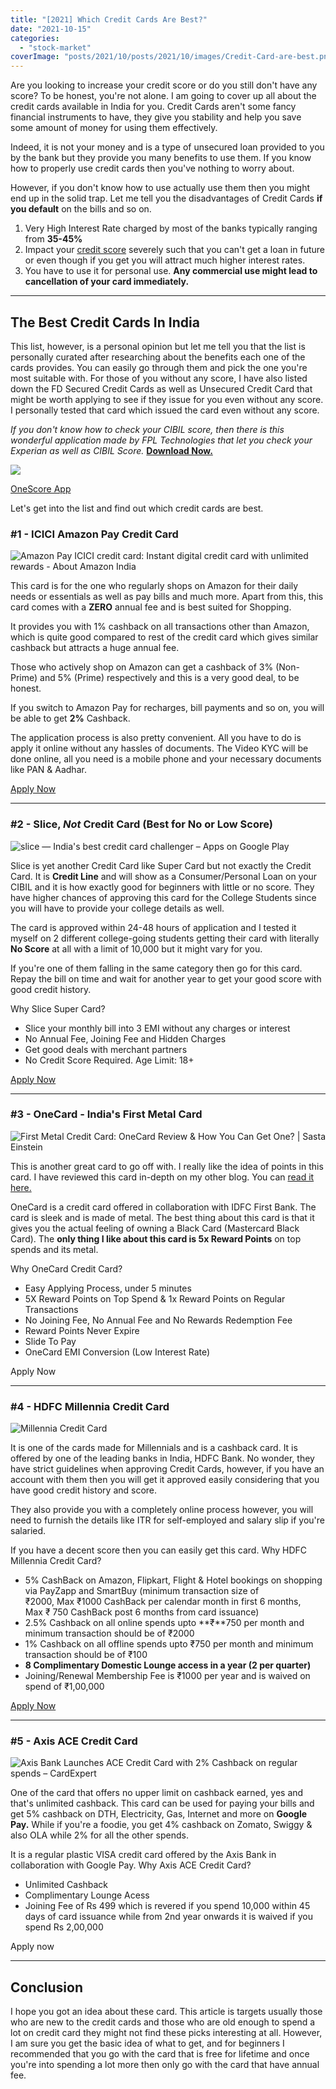 ```yaml
---
title: "[2021] Which Credit Cards Are Best?"
date: "2021-10-15"
categories: 
  - "stock-market"
coverImage: "posts/2021/10/posts/2021/10/images/Credit-Card-are-best.png"
---
```


Are you looking to increase your credit score or do you still don't have any score? To be honest, you're not alone. I am going to cover up all about the credit cards available in India for you. Credit Cards aren't some fancy financial instruments to have, they give you stability and help you save some amount of money for using them effectively.

Indeed, it is not your money and is a type of unsecured loan provided to you by the bank but they provide you many benefits to use them. If you know how to properly use credit cards then you've nothing to worry about.

However, if you don't know how to use actually use them then you might end up in the solid trap. Let me tell you the disadvantages of Credit Cards **if you default** on the bills and so on.

1. Very High Interest Rate charged by most of the banks typically ranging from **35-45%**
2. Impact your [credit score](https://sastaeinstein.com/how-to-improve-credit-score-2021/) severely such that you can't get a loan in future or even though if you get you will attract much higher interest rates.
3. You have to use it for personal use. **Any commercial use might lead to cancellation of your card immediately.**

* * *

## The Best Credit Cards In India

This list, however, is a personal opinion but let me tell you that the list is personally curated after researching about the benefits each one of the cards provides. You can easily go through them and pick the one you're most suitable with. For those of you without any score, I have also listed down the FD Secured Credit Cards as well as Unsecured Credit Card that might be worth applying to see if they issue for you even without any score. I personally tested that card which issued the card even without any score.

_If you don't know how to check your CIBIL score, then there is this wonderful application made by FPL Technologies that let you check your Experian as well as CIBIL Score._ **[Download Now.](https://www.onescore.app/)**

![](https://lh3.googleusercontent.com/XRiyF0SGhPbaXOxedspqMrMXV_54Qm926iUa6hn2Snd_X9XzuBjATTPlDbAFQyJoqwR0RCE8fNfHjB2Qmft1eJqZkRbupqKov4r-XIbHESmsSGX6ZZsVCJ6DM8wzb-2Xls0l4giB-FX30Wq6a1zLXo_Q3jQd-NhAhgJud4AfSLEOAUmwe-x5FdmdUDJzdktxo0PAGavqSgU-bEeT4sCI7vkmHr3DDCm0ju3mpRdbapFNqON-mDUm7wRq0c8sietYkQybiZlsUJa3S5ov9AINtg7uOsKA84IFGyQYjyw_rYEDgEErqQ98SFcUJusvj6w4t85CvuzSWQxMOsjj66yi1xoBqgZmQIyELXsoTF59W0z6kCDRlx_uPkvplt4S9Pchk03fmksgvyfBjwnpwoAWBlmmaPNomCXdBqrqEENPBd83oYN3WrhJ99ZeXLuiFeOfFFgKWGfNkIuUXdOt4b8ymnAIonP922-0BPbdeuaOKoiqI__0n8jTDVgA7GKstU5jd79eEVzlgECcX2Z_TYFVES5RTg_kXIS3iOKODXSJb-f3G1K1or_ahImp8TamCsdlj4xdSNJzTTGo2piGhOp7ppY3sXsly0yR952n16o5nyKOmBCAsBkj2M9hmubVx1ZYihf6-H6pC3rFwmA6kHQIb29SW7KJiLmx4DX64wnqo9g5Lcfh95B3C695falOV-qL5VmVZXe-f9_CE9OakA=w750-h381-no?authuser=0)

[OneScore App](https://www.onescore.app/)

Let's get into the list and find out which credit cards are best.

### #1 - ICICI Amazon Pay Credit Card

![Amazon Pay ICICI credit card: Instant digital credit card with unlimited  rewards - About Amazon India](posts/2021/10/images/cbcc-card-3x.jpg)

This card is for the one who regularly shops on Amazon for their daily needs or essentials as well as pay bills and much more. Apart from this, this card comes with a **ZERO** annual fee and is best suited for Shopping.

It provides you with 1% cashback on all transactions other than Amazon, which is quite good compared to rest of the credit card which gives similar cashback but attracts a huge annual fee.

Those who actively shop on Amazon can get a cashback of 3% (Non-Prime) and 5% (Prime) respectively and this is a very good deal, to be honest.

If you switch to Amazon Pay for recharges, bill payments and so on, you will be able to get **2%** Cashback.

The application process is also pretty convenient. All you have to do is apply it online without any hassles of documents. The Video KYC will be done online, all you need is a mobile phone and your necessary documents like PAN & Aadhar.

[Apply Now](https://www.icicibank.com/disclaimer/personal-banking/cards/consumer-cards/credit-card/amazon-pay.page?ITM=nli_cms_CC_amazon_applynow_btn)

* * *

### #2 - Slice, _Not_ Credit Card (Best for No or Low Score)

![slice — India's best credit card challenger – Apps on Google Play](https://play-lh.googleusercontent.com/TA4iVnz5rxK8agZxZ3Dte0bWuoZFtmoEqaBUEUpYXwRa2DU1Va8_8tLsrmbBlUMCvkA)

Slice is yet another Credit Card like Super Card but not exactly the Credit Card. It is **Credit Line** and will show as a Consumer/Personal Loan on your CIBIL and it is how exactly good for beginners with little or no score. They have higher chances of approving this card for the College Students since you will have to provide your college details as well.

The card is approved within 24-48 hours of application and I tested it myself on 2 different college-going students getting their card with literally **No Score** at all with a limit of 10,000 but it might vary for you.

If you're one of them falling in the same category then go for this card. Repay the bill on time and wait for another year to get your good score with good credit history.

Why Slice Super Card?

- Slice your monthly bill into 3 EMI without any charges or interest
- No Annual Fee, Joining Fee and Hidden Charges
- Get good deals with merchant partners
- No Credit Score Required. Age Limit: 18+

[Apply Now](https://www.sliceit.com/)

* * *

### #3 - OneCard - India's First Metal Card

![First Metal Credit Card: OneCard Review & How You Can Get One? | Sasta  Einstein](posts/2021/10/images/OneCard-scaled.jpg)

This is another great card to go off with. I really like the idea of points in this card. I have reviewed this card in-depth on my other blog. You can [read it here.](https://sastaeinstein.com/onecard-credit-card-review/)

OneCard is a credit card offered in collaboration with IDFC First Bank. The card is sleek and is made of metal. The best thing about this card is that it gives you the actual feeling of owning a Black Card (Mastercard Black Card). The **only thing I like about this card is 5x Reward Points** on top spends and its metal.

Why OneCard Credit Card?

- Easy Applying Process, under 5 minutes
- 5X Reward Points on Top Spend & 1x Reward Points on Regular Transactions
- No Joining Fee, No Annual Fee and No Rewards Redemption Fee
- Reward Points Never Expire
- Slide To Pay
- OneCard EMI Conversion (Low Interest Rate)

Apply Now

* * *

### #4 - HDFC Millennia Credit Card

![Millennia Credit Card](posts/2021/10/images/Millennia-CC.png)

It is one of the cards made for Millennials and is a cashback card. It is offered by one of the leading banks in India, HDFC Bank. No wonder, they have strict guidelines when approving Credit Cards, however, if you have an account with them then you will get it approved easily considering that you have good credit history and score.

They also provide you with a completely online process however, you will need to furnish the details like ITR for self-employed and salary slip if you're salaried.

If you have a decent score then you can easily get this card. Why HDFC Millennia Credit Card?

- 5% CashBack on Amazon, Flipkart, Flight & Hotel bookings on shopping via PayZapp and SmartBuy (minimum transaction size of ₹2000, Max ₹1000 CashBack per calendar month in first 6 months, Max ₹ 750 CashBack post 6 months from card issuance)
- 2.5% Cashback on all online spends upto **₹**750 per month and minimum transaction should be of ₹2000
- 1% Cashback on all offline spends upto ₹750 per month and minimum transaction should be of ₹100
- **8 Complimentary Domestic Lounge access in a year (2 per quarter)**
- Joining/Renewal Membership Fee is ₹1000 per year and is waived on spend of ₹1,00,000

[Apply Now](https://www.hdfcbank.com/personal/pay/cards/millennia-cards/millennia-credit-card)

* * *

### #5 - Axis ACE Credit Card

![Axis Bank Launches ACE Credit Card with 2% Cashback on regular spends –  CardExpert](posts/2021/10/images/axis-bank-ace-credit-card-1.jpg)

One of the card that offers no upper limit on cashback earned, yes and that's unlimited cashback. This card can be used for paying your bills and get 5% cashback on DTH, Electricity, Gas, Internet and more on **Google Pay.** While if you're a foodie, you get 4% cashback on Zomato, Swiggy & also OLA while 2% for all the other spends.

It is a regular plastic VISA credit card offered by the Axis Bank in collaboration with Google Pay. Why Axis ACE Credit Card?

- Unlimited Cashback
- Complimentary Lounge Acess
- Joining Fee of Rs 499 which is revered if you spend 10,000 within 45 days of card issuance while from 2nd year onwards it is waived if you spend Rs 2,00,000

Apply now

* * *

## Conclusion

I hope you got an idea about these card. This article is targets usually those who are new to the credit cards and those who are old enough to spend a lot on credit card they might not find these picks interesting at all. However, I am sure you get the basic idea of what to get, and for beginners I recommended that you go with the card that is free for lifetime and once you're into spending a lot more then only go with the card that have annual fee.
